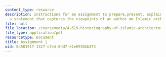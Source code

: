 ```yaml
---
content_type: resource
description: Instructions for an assignment to prepare,present, explain, and analyze
  a statement that captures the viewpoints of an author on Islamic architecture.
file: null
file_location: /coursemedia/4-619-historiography-of-islamic-architecture-fall-2014/8a5019171327c7e48dd7e1e0930bb373_MIT4_619F14_assignment1.pdf
file_type: application/pdf
resourcetype: Document
title: Assignment 1
uid: 8a501917-1327-c7e4-8dd7-e1e0930bb373
---
```

